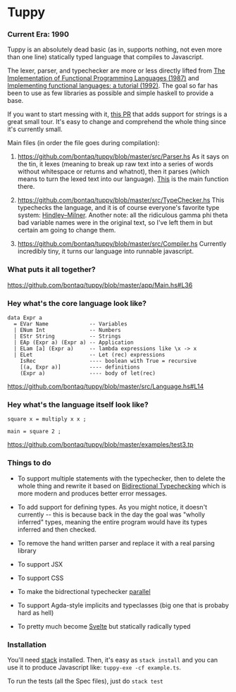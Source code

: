 # Tuppy 
### Current Era: 1990

Tuppy is an absolutely dead basic (as in, supports nothing, not even more than one line) statically typed language that compiles to Javascript.

The lexer, parser, and typechecker are more or less directly lifted from [The Implementation of Functional Programming Languages (1987)](https://www.microsoft.com/en-us/research/publication/the-implementation-of-functional-programming-languages/) and [Implementing functional languages: a tutorial (1992)](https://www.microsoft.com/en-us/research/publication/implementing-functional-languages-a-tutorial/).  The goal so far has been to use as few libraries as possible and simple haskell to provide a base.

If you want to start messing with it, [this PR](https://github.com/bontaq/tuppy/pull/1) that adds support for strings is a great small tour.  It's easy to change and comprehend the whole thing since it's currently small.

Main files (in order the file goes during compilation):
1. https://github.com/bontaq/tuppy/blob/master/src/Parser.hs
As it says on the tin, it lexes (meaning to break up raw text into a series of words without whitespace or returns and whatnot), then it parses (which means to turn the lexed text into our language).  [This](https://github.com/bontaq/tuppy/blob/master/src/Parser.hs#L193) is the main function there.

2. https://github.com/bontaq/tuppy/blob/master/src/TypeChecker.hs This typechecks the language, and it is of course everyone's favorite type system: [Hindley–Milner](https://en.wikipedia.org/wiki/Hindley%E2%80%93Milner_type_system).  Another note: all the ridiculous gamma phi theta bad variable names were in the original text, so I've left them in but certain am going to change them.

3. https://github.com/bontaq/tuppy/blob/master/src/Compiler.hs Currently incredibly tiny, it turns our language into runnable javascript.

### What puts it all together?
https://github.com/bontaq/tuppy/blob/master/app/Main.hs#L36 


### Hey what's the core language look like?
```
data Expr a
  = EVar Name             -- Variables
  | ENum Int              -- Numbers
  | EStr String           -- Strings
  | EAp (Expr a) (Expr a) -- Application
  | ELam [a] (Expr a)     -- lambda expressions like \x -> x
  | ELet                  -- Let (rec) expressions
    IsRec                 ---- boolean with True = recursive
    [(a, Expr a)]         ---- definitions
    (Expr a)              ---- body of let(rec)
```
https://github.com/bontaq/tuppy/blob/master/src/Language.hs#L14

### Hey what's the language itself look like?
```
square x = multiply x x ;

main = square 2 ;
```
https://github.com/bontaq/tuppy/blob/master/examples/test3.tp


### Things to do

- To support multiple statements with the typechecker, then to delete the whole thing and rewrite it based on [Bidirectional Typechecking](http://davidchristiansen.dk/tutorials/bidirectional.pdf) which is more modern and produces better error messages.

- To add support for defining types.  As you might notice, it doesn't currently -- this is because back in the day the goal was "wholly inferred" types, meaning the entire program would have its types inferred and then checked.

- To remove the hand written parser and replace it with a real parsing library

- To support JSX

- To support CSS

- To make the bidrectional typechecker [parallel](http://www.ccs.neu.edu/home/samth/parallel-typecheck-draft.pdf)

- To support Agda-style implicits and typeclasses (big one that is probaby hard as hell)

- To pretty much become [Svelte](https://svelte.dev/) but statically radically typed


### Installation

You'll need [stack](https://docs.haskellstack.org/en/stable/README/) installed.  Then, it's easy as `stack install` and you can use it to produce Javascript like: `tuppy-exe -cf example.ts`.

To run the tests (all the Spec files), just do `stack test`
